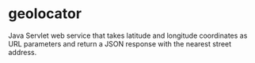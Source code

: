 # geolocator
Java Servlet web service that takes latitude and longitude coordinates as URL parameters and return a JSON response with the nearest street address.
